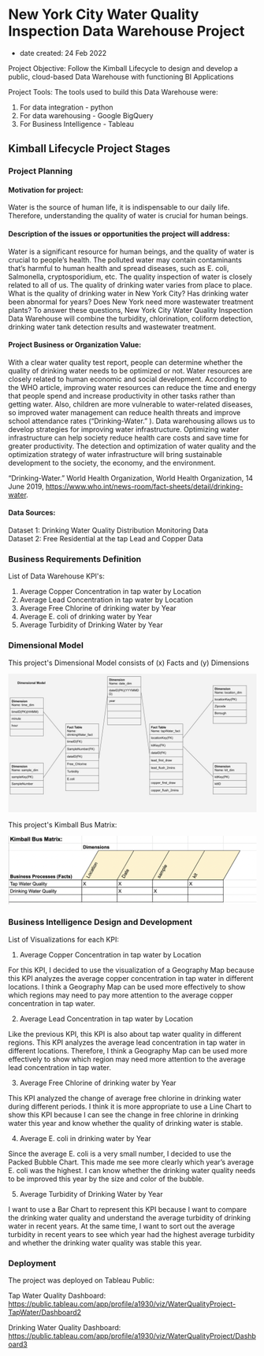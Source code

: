 # New York City Water Quality Inspection Data Warehouse Project 
- date created: 24 Feb 2022

Project Objective: Follow the Kimball Lifecycle to design and develop a public, cloud-based Data Warehouse with functioning BI Applications

Project Tools:
The tools used to build this Data Warehouse were: 
1. For data integration - python
2. For data warehousing - Google BigQuery
3. For Business Intelligence - Tableau

## Kimball Lifecycle Project Stages

### Project Planning

#### Motivation for project:

Water is the source of human life, it is indispensable to our daily life.   
Therefore, understanding the quality of water is crucial for human beings.  

#### Description of the issues or opportunities the project will address:
Water is a significant resource for human beings, and the quality of water is crucial to people’s health. 
The polluted water may contain contaminants that’s harmful to human health and spread diseases, such as E. coli, Salmonella, cryptosporidium, etc. 
The quality inspection of water is closely related to all of us. The quality of drinking water varies from place to place. 
What is the quality of drinking water in New York City? Has drinking water been abnormal for years? Does New York need more wastewater treatment plants?
To answer these questions, New York City Water Quality Inspection Data Warehouse will combine the turbidity, chlorination, coliform detection, drinking water tank detection results and wastewater treatment.


#### Project Business or Organization Value:
With a clear water quality test report, people can determine whether the quality of drinking water needs to be optimized or not. 
Water resources are closely related to human economic and social development. 
According to the WHO article, improving water resources can reduce the time and energy that people spend and increase productivity in other tasks rather than getting water. 
Also, children are more vulnerable to water-related diseases, so improved water management can reduce health threats and improve school attendance rates (“Drinking-Water.” ). 
Data warehousing allows us to develop strategies for improving water infrastructure. Optimizing water infrastructure can help society reduce health care costs and save time for greater productivity. 
The detection and optimization of water quality and the optimization strategy of water infrastructure will bring sustainable development to the society, the economy, and the environment.

“Drinking-Water.” World Health Organization, World Health Organization, 14 June 2019, https://www.who.int/news-room/fact-sheets/detail/drinking-water.

#### Data Sources:
Dataset 1: Drinking Water Quality Distribution Monitoring Data	
Dataset 2: Free Residential at the tap Lead and Copper Data


### Business Requirements Definition

List of Data Warehouse KPI's:

1.	Average Copper Concentration in tap water by Location
2.	Average Lead Concentration in tap water by Location
3.	Average Free Chlorine of drinking water by Year
4.	Average E. coli of drinking water by Year
5.	Average Turbidity of Drinking Water by Year


### Dimensional Model

This project's Dimensional Model consists of (x) Facts and (y) Dimensions

![Dimensional Model](dimensional_model.JPG)

This project's Kimball Bus Matrix:

![Kimball Bus Matrix](kimball_bus_matrix.png)

### Business Intelligence Design and Development

List of Visualizations for each KPI:

1. Average Copper Concentration in tap water by Location 

For this KPI, I decided to use the visualization of a Geography Map because this KPI analyzes the average copper concentration in tap water in different locations. 
I think a Geography Map can be used more effectively to show which regions may need to pay more attention to the average copper concentration in tap water.

2. Average Lead Concentration in tap water by Location 

Like the previous KPI, this KPI is also about tap water quality in different regions. 
This KPI analyzes the average lead concentration in tap water in different locations. 
Therefore, I think a Geography Map can be used more effectively to show which region may need more attention to the average lead concentration in tap water.

3. Average Free Chlorine of drinking water by Year 

This KPI analyzed the change of average free chlorine in drinking water during different periods. 
I think it is more appropriate to use a Line Chart to show this KPI because I can see the change in free chlorine in drinking water this year and know whether the quality of drinking water is stable.

4. Average E. coli in drinking water by Year 

Since the average E. coli is a very small number, I decided to use the Packed Bubble Chart. 
This made me see more clearly which year’s average E. coli was the highest. 
I can know whether the drinking water quality needs to be improved this year by the size and color of the bubble.

5. Average Turbidity of Drinking Water by Year

I want to use a Bar Chart to represent this KPI because I want to compare the drinking water quality and understand the average turbidity of drinking water in recent years. 
At the same time, I want to sort out the average turbidity in recent years to see which year had the highest average turbidity and whether the drinking water quality was stable this year.


### Deployment

The project was deployed on Tableau Public:   

Tap Water Quality Dashboard:  
https://public.tableau.com/app/profile/a1930/viz/WaterQualityProject-TapWater/Dashboard2

Drinking Water Quality Dashboard:  
https://public.tableau.com/app/profile/a1930/viz/WaterQualityProject/Dashboard3



```python

```
